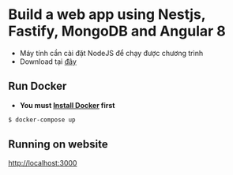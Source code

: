 # Build a web app using Nestjs, Fastify, MongoDB and Angular 8
 - Máy tính cần cài đặt NodeJS để chạy được chương trình <br>
 - Download tại [đây](https://nodejs.org/en/download/)

## Run Docker
 - **You must [Install Docker](https://docs.docker.com/docker-for-windows/install/) first**
```bash
$ docker-compose up
```

## Running on website
[http://localhost:3000](http://localhost:3000/)
